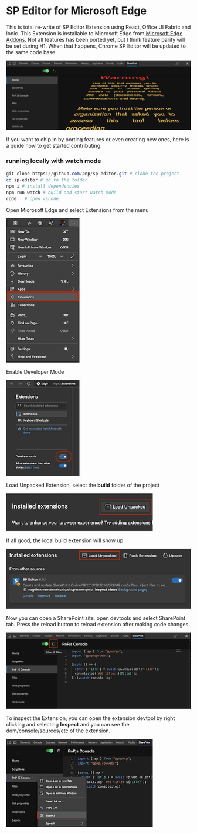 
# SP Editor for Microsoft Edge
This is total re-write of SP Editor Extension using React, Office UI Fabric and Ionic. This Extension is installable to Microsoft Edge from [Microsoft Edge Addons](https://microsoftedge.microsoft.com/addons/detail/affnnhcbfmcbbdlcadgkdbfafigmjdkk). Not all features has been ported yet, but I think feature parity will be set during H1. When that happens, Chrome SP Editor will be updated to the same code base.

![SP Editor](repo-images/edgespeditor.png)

If you want to chip in by porting features or even creating new ones, here is a quide how to get started contributing.

### running locally with watch mode
```powershell
git clone https://github.com/pnp/sp-editor.git # clone the project
cd sp-editor # go to the folder
npm i # install dependencies
npm run watch # build and start watch mode
code . # open vscode
```
Open Microsoft Edge and select Extensions from the menu

![](repo-images/edgemenu.png)

Enable Developer Mode

![](repo-images/edgedevelopermode.png)

Load Unpacked Extension, select the **build** folder of the project

![](repo-images/edgeloadunpacked.png)

If all good, the local build extension will show up

![](repo-images/edgeextensionloaded.png)

Now you can open a SharePoint site, open devtools and select SharePoint tab. Press the reload button to reload extension after making code changes.

![](repo-images/edgewatchrefresh.png)

To inspect the Extension, you can open the extension devtool by right clicking and selecting **Inspect** and you can see the dom/console/sources/etc of the extension.

![](repo-images/edgeinspect.png)
